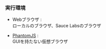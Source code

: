 ### 実行環境
- Webブラウザ :  
  ローカルのブラウザ、Sauce Labsのブラウザ

- [PhantomJS](http://phantomjs.org/) :  
  GUIを持たない仮想ブラウザ

